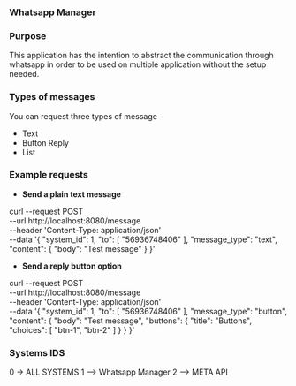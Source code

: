 ### Whatsapp Manager


### Purpose
This application has the intention to abstract the communication through whatsapp in order to be used on multiple application without the setup needed.


### Types of messages

You can request three types of message

- Text
- Button Reply
- List

### Example requests

- **Send a plain text message**

curl --request POST \
--url http://localhost:8080/message \
--header 'Content-Type: application/json' \
--data '{
"system_id": 1,
"to": [
"56936748406"
],
"message_type": "text",
"content": {
"body": "Test message"
}
}'


- **Send a reply button option**

curl --request POST \
--url http://localhost:8080/message \
--header 'Content-Type: application/json' \
--data '{
"system_id": 1,
"to": [
"56936748406"
],
"message_type": "button",
"content": {
"body": "Test message",
"buttons": {
"title": "Buttons",
"choices": [
"btn-1",
"btn-2"
]
}
}
}'


### Systems IDS

0 -> ALL SYSTEMS
1 --> Whatsapp Manager
2 --> META API



